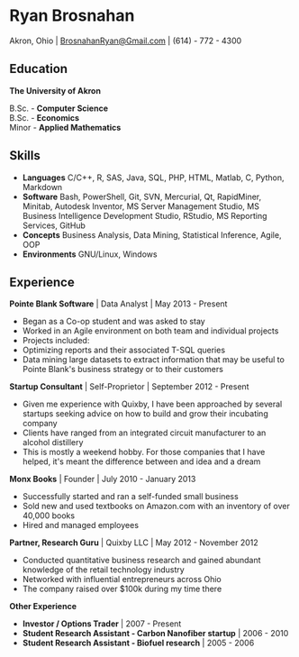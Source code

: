 # Ryan Brosnahan #
Akron, Ohio | BrosnahanRyan@Gmail.com | (614) - 772 - 4300
## Education ##


**The University of Akron**  

B.Sc. - **Computer Science**  
B.Sc. - **Economics**  
Minor - **Applied Mathematics**                                                                                                                                                                                             


## Skills ##


 - **Languages** C/C++, R, SAS, Java, SQL, PHP, HTML, Matlab, C, Python, Markdown
 - **Software** Bash, PowerShell, Git, SVN, Mercurial,  Qt, RapidMiner, Minitab, Autodesk Inventor, MS Server Management Studio, MS Business Intelligence Development Studio, RStudio, MS Reporting Services, GitHub
 - **Concepts** Business Analysis, Data Mining, Statistical Inference, Agile, OOP
 - **Environments** GNU/Linux, Windows

## Experience  ##

**Pointe Blank Software** |
Data Analyst |
May 2013 - Present

 - Began as a Co-op student and was asked to stay 
 - Worked in an Agile environment on both team and individual projects
 - Projects included:
  - Optimizing reports and their associated T-SQL queries
  - Data mining large datasets to extract information that may be useful to Pointe Blank's business strategy or to their customers

**Startup Consultant** |
Self-Proprietor |
September 2012 - Present

 - Given me experience with Quixby, I have been approached by several startups seeking advice on how to build and grow their incubating company
 - Clients have ranged from an integrated circuit manufacturer to an alcohol distillery
 - This is mostly a weekend hobby. For those companies that I have helped, it's meant the difference between and idea and a dream


**Monx Books** |
Founder | 
July 2010 - January 2013 

 - Successfully started and ran a self-funded small business
 - Sold new and used textbooks on Amazon.com with an inventory of over 40,000 books
 - Hired and managed employees

**Partner, Research Guru** |
Quixby LLC | 
May 2012 - November 2012 

 - Conducted quantitative business research and gained abundant knowledge of the retail technology industry
 - Networked with influential entrepreneurs across Ohio
 - The company raised over $100k during my time there

**Other Experience**

 - **Investor / Options Trader** | 2007 - Present
 - **Student Research Assistant - Carbon Nanofiber startup** | 2006 - 2010
 - **Student Research Assistant - Biofuel research** | 2005 - 2006

